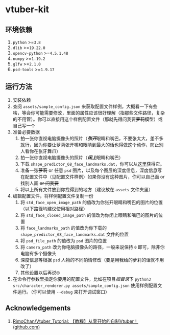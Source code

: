 # vtuber-kit

## 环境依赖

1. `python` >=`3.8`
2. `dlib` >=`19.22.0`
3. `opencv-python` >=`4.5.1.48`
4. `numpy` >=`1.19.2`
5. `glfw` >=`2.1.0`
6. `psd-tools` >=`1.9.17`

## 运行方法

1. 安装依赖
2. 查阅 `assets/sample_config.json` 来获取配置文件样例，大概看一下有些啥，等会你可能需要修改，里面的属性应该很好理解（指那些文件路径，复杂的不用管）。你可以直接用这个样例配置文件（那就先得问我要~~萝莉~~模型）或自己写一个
3. 准备必要数据
    1. 拍一张你直视电脑摄像头的照片（***张开***眼睛和嘴巴，不要张太大，差不多就行，因为你要让萝莉张开嘴和眼睛到最大的话也得做这个动作，防止别人看你在张牙舞爪）
    2. 拍一张你直视电脑摄像头的照片（***闭上***眼睛和嘴巴）
    3. 下载 `shape_predictor_68_face_landmarks.dat`，你可以从[这里](http://dlib.net/files/shape_predictor_68_face_landmarks.dat.bz2)获得它。
    4. 准备一张~~萝莉~~ or 任意 `psd` 图片，以及每个图层的深度信息，深度信息写在配置文件中（见配置文件样例）如果你没有这种图片，你可以自己画 or 找别人画 ~~or 问我要~~
    5. 将以上所有文件放到你找得到的地方（建议放在 `assets` 文件夹里）
4. 编辑配置文件，将样例配置文件复制一份
    1. 将 `std_face_open_image_path` 的值改为你张开眼睛和嘴巴的图片的位置（以下路径均建议使用相对路径）
    2. 将 `std_face_closed_image_path` 的值改为你闭上眼睛和嘴巴的图片的位置
    3. 将 `face_landmarks_path` 的值改为你下载的 `shape_predictor_68_face_landmarks.dat` 文件的位置
    4. 将 `psd_file_path` 的值改为 `psd` 图片的位置
    5. 将 `camera_path` 改为你电脑摄像头的路径，一般来说保持 `0` 即可，除非你电脑有多个摄像头
    6. 深度信息等根据 `psd` 人物的不同酌情修改（要是用我给的萝莉的话就不用改了）
    7. 其他设置以后再说🙄
5. 在命令行参数里指定你要用的配置文件，比如在项目*根目录*下 `python3 src/character_renderer.py assets/sample_config.json` 使用样例配置文件运行。（你可以使用 `--debug` 来打开调试窗口）

## Acknowledgements

1. [RimoChan/Vtuber_Tutorial: 【教程】从零开始的自制Vtuber！ (github.com)](https://github.com/RimoChan/Vtuber_Tutorial)


